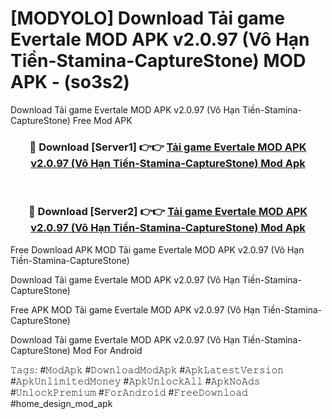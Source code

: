 # [MODYOLO] Download Tải game Evertale MOD APK v2.0.97 (Vô Hạn Tiền-Stamina-CaptureStone) MOD APK - (so3s2)
Download Tải game Evertale MOD APK v2.0.97 (Vô Hạn Tiền-Stamina-CaptureStone) Free Mod APK

<div align="center">
<h3>🔴 Download [Server1] 👉👉 <a href="https://apk-comot.site?title=Tải_game_Evertale_MOD_APK_v2.0.97_(Vô_Hạn_Tiền-Stamina-CaptureStone)">Tải game Evertale MOD APK v2.0.97 (Vô Hạn Tiền-Stamina-CaptureStone) Mod Apk</a></h3><br>

<h3>🔴 Download [Server2] 👉👉 <a href="https://apk-comot.site?title=Tải_game_Evertale_MOD_APK_v2.0.97_(Vô_Hạn_Tiền-Stamina-CaptureStone)">Tải game Evertale MOD APK v2.0.97 (Vô Hạn Tiền-Stamina-CaptureStone) Mod Apk</a></h3>
</div>


Free Download APK MOD Tải game Evertale MOD APK v2.0.97 (Vô Hạn Tiền-Stamina-CaptureStone)

Download Tải game Evertale MOD APK v2.0.97 (Vô Hạn Tiền-Stamina-CaptureStone) 

Free APK MOD Tải game Evertale MOD APK v2.0.97 (Vô Hạn Tiền-Stamina-CaptureStone) 

Download Tải game Evertale MOD APK v2.0.97 (Vô Hạn Tiền-Stamina-CaptureStone) Mod For Android

𝚃𝚊𝚐𝚜: #𝙼𝚘𝚍𝙰𝚙𝚔 #𝙳𝚘𝚠𝚗𝚕𝚘𝚊𝚍𝙼𝚘𝚍𝙰𝚙𝚔 #𝙰𝚙𝚔𝙻𝚊𝚝𝚎𝚜𝚝𝚅𝚎𝚛𝚜𝚒𝚘𝚗 #𝙰𝚙𝚔𝚄𝚗𝚕𝚒𝚖𝚒𝚝𝚎𝚍𝙼𝚘𝚗𝚎𝚢 #𝙰𝚙𝚔𝚄𝚗𝚕𝚘𝚌𝚔𝙰𝚕𝚕 #𝙰𝚙𝚔𝙽𝚘𝙰𝚍𝚜 #𝚄𝚗𝚕𝚘𝚌𝚔𝙿𝚛𝚎𝚖𝚒𝚞𝚖 #𝙵𝚘𝚛𝙰𝚗𝚍𝚛𝚘𝚒𝚍 #𝙵𝚛𝚎𝚎𝙳𝚘𝚠𝚗𝚕𝚘𝚊𝚍 #home_design_mod_apk